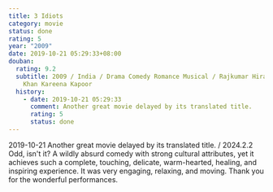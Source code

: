```yaml
---
title: 3 Idiots
category: movie
status: done
rating: 5
year: "2009"
date: 2019-10-21 05:29:33+08:00
douban:
  rating: 9.2
  subtitle: 2009 / India / Drama Comedy Romance Musical / Rajkumar Hirani / Aamir
    Khan Kareena Kapoor
  history:
    - date: 2019-10-21 05:29:33
      comment: Another great movie delayed by its translated title.
      rating: 5
      status: done
---
```


2019-10-21 Another great movie delayed by its translated title. / 2024.2.2 Odd, isn't it? A wildly absurd comedy with strong cultural attributes, yet it achieves such a complete, touching, delicate, warm-hearted, healing, and inspiring experience. It was very engaging, relaxing, and moving. Thank you for the wonderful performances.
